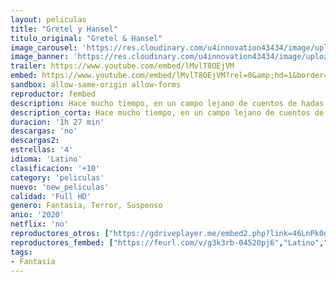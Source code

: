 ```yaml
---
layout: peliculas
title: "Gretel y Hansel"
titulo_original: "Gretel & Hansel"
image_carousel: 'https://res.cloudinary.com/u4innovation43434/image/upload/v1586407110/gretel-min_isjcqr.jpg'
image_banner: 'https://res.cloudinary.com/u4innovation43434/image/upload/v1586407110/Gretel-y-Hansel-2020-min_neyx3n.jpg'
trailer: https://www.youtube.com/embed/lMvlT8OEjVM
embed: https://www.youtube.com/embed/lMvlT8OEjVM?rel=0&amp;hd=1&border=0&wmode=opaque&enablejsapi=1&modestbranding=1&controls=1&showinfo=1
sandbox: allow-same-origin allow-forms
reproductor: fembed
description: Hace mucho tiempo, en un campo lejano de cuentos de hadas, una niña lleva a su hermano pequeño a un bosque oscuro en busca desesperada de comida y trabajo, solo para tropezar con un nexo de terror escalofriante.
description_corta: Hace mucho tiempo, en un campo lejano de cuentos de hadas, una niña lleva a su hermano pequeño a un bosque oscuro en busca desesperada de comida y trabajo, solo para tropezar con un nexo de terror escalofriante.
duracion: '1h 27 min'
descargas: 'no'
descargas2:
estrellas: '4'
idioma: 'Latino'
clasificacion: '+10'
category: 'peliculas'
nuevo: 'new_peliculas'
calidad: 'Full HD'
genero: Fantasia, Terror, Suspenso
anio: '2020'
netflix: 'no'
reproductores_otros: ["https://gdriveplayer.me/embed2.php?link=46LnPk0g1zm9NNe%252F%252B994Og2Y%252FuKw8BSkNk%252BVNNam7Ibr223AlkB%252FUVEluI6jYFsq9z35f7oLw9THh9VBeROSFRsFp%252FXrfDzxjlZDpRMUjSgaQiY52VEOhhIH3aGm0%252F3RsOUcPxwPi%252Fa1mQo92H3giZ5W1M3ylEBZELLu1P%252FTC%252BVyTg1ag7OPy5YA7mzBeDglU%252B3IYaXF8cK0xaOrD9iqqX","Latino","https://gdriveplayer.io/embed2.php?link=G86UZznOpxGzeb9y5aLJNgkHP8CDTUYoiH%252F%252FeuFDHhtpAO8dPt%252BnwJoaZ7dqUANNFNrtip%252BYV5Y3V9O5a%252BkKezxKf5nQD1oGaNYp%252FTqS5x%252BhZsVKrnencZ2g6Sbh4pPrr4oO2EGCf7A5LHVtWXoTZ5qDM%252FLUl0Qb9a1oAEmEBamqEN39c%252Ff99pG6SCSagXVZrtjO1oE%252BIjf6zHO5CpXtSV","Latino","https://movcloud.net/embed/yt-mgtxVk-mz","Latino"]
reproductores_fembed: ["https://feurl.com/v/g3k3rb-04520pj6","Latino","https://feurl.com/v/dky-gsx888yqnpr","Latino","https://feurl.com/v/60jr3c055j6p-r4","Latino","https://feurl.com/v/ry7jrsemq-nee5k","Latino"]
tags:
- Fantasia
---
```



 







